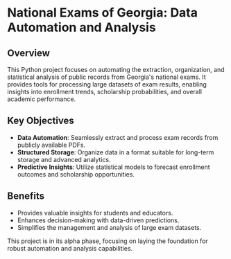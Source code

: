 # National Exams of Georgia: Data Automation and Analysis

## Overview

This Python project focuses on automating the extraction, organization, and statistical analysis of public records from
Georgia's national exams. It provides tools for processing large datasets of exam results, enabling insights into
enrollment trends, scholarship probabilities, and overall academic performance.

## Key Objectives

- **Data Automation**: Seamlessly extract and process exam records from publicly available PDFs.
- **Structured Storage**: Organize data in a format suitable for long-term storage and advanced analytics.
- **Predictive Insights**: Utilize statistical models to forecast enrollment outcomes and scholarship opportunities.

## Benefits

- Provides valuable insights for students and educators.
- Enhances decision-making with data-driven predictions.
- Simplifies the management and analysis of large exam datasets.

This project is in its alpha phase, focusing on laying the foundation for robust automation and analysis capabilities.